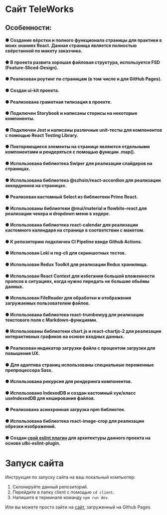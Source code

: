 # Сайт TeleWorks

## Особенности:

#### ● Создание вёрстки и полного функционала страницы для практики в моих знаниях React. Данная страница является полностью свёрстанной по макету заказчика.

#### ● В проекта развита хорошая файловая структура, используется FSD (Feature-Sliced-Design).

#### ● Реализован роутинг по страницам (в том числе и для GitHub Pages).

#### ● Создан ui-kit проекта.

#### ● Реализована грамотная типизация в проекте.

#### ● Подключен Storybook и написаны сторисы на некоторые компоненты.

#### ● Подключен Jest и написаны различные unit-тесты для компонентов с помощью React Testing Library.

#### ● Повторяющиеся элементы на странице являются отдельными компонентами и рендеряться с помощью функции .map().

#### ● Использована библиотека Swiper для реализации слайдеров на страницах.

#### ● Использована библиотека @szhsin/react-accordion для реализации аккордионов на страницах.

#### ● Реализован кастомный Select из библиотеки Prime React.

#### ● Использованы библиотеки @mui/material и flowbite-react для реализации чекера и dropdown меню в хедере.

#### ● Использована библиотека react-calendar для реализации кастомного календаря на странице в соответствии с макетом.

#### ● К репозиторию подключен CI Pipeline ввиде Github Actions.

#### ● Использован Loki и reg-cli для скриншотных тестов.

#### ● Использован Redux Toolkit для реализации Redux хранилища.

#### ● Использован React Context для избегания большой вложенности пропсов в ситуациях, когда нужно передать не большие обьёмы данных.

#### ● Использован FileReader для обработки и отображения загружаемых пользователем файлов.

#### ● Использована библиотека react-trumbowyg для реализации текстового поля с Markdown-функциями.

#### ● Использованы библиотеки chart.js и react-chartjs-2 для реализации интерактивных графиков на основе входных данных.

#### ● Реализован индикатор загрузки файла с процентом загрузки для повышения UX.

#### ● Для адаптива страниц использованы специальные переменные препроцессора Sass.

#### ● Использована рекурсия для рендеринга компонентов.

#### ● Использовано IndexedDB и создан кастомный хук/класс useIndexedDB для кеширования файлов.

#### ● Реализована асинхронная загрузка npm библиотек.

#### ● Использована библиотека react-image-crop для реализации обрезки изображений.

#### ● Создан [свой eslint плагин](https://www.npmjs.com/package/eslint-plugin-kriswis) для архитектуры данного проекта на основе ulbi-eslint-plugin.

# Запуск сайта

Инструкция по запуску сайта на ваш локальный компьютер:

1.  Склонируйте данный репозиторий.
2.  Перейдите в папку client с помощью `cd client`.
3.  Напишите в терминале команду `npm run dev`.

Или вы можете просто зайти на [сайт](kriswis.github.io/TeleWorks/), загруженный на Github Pages.
